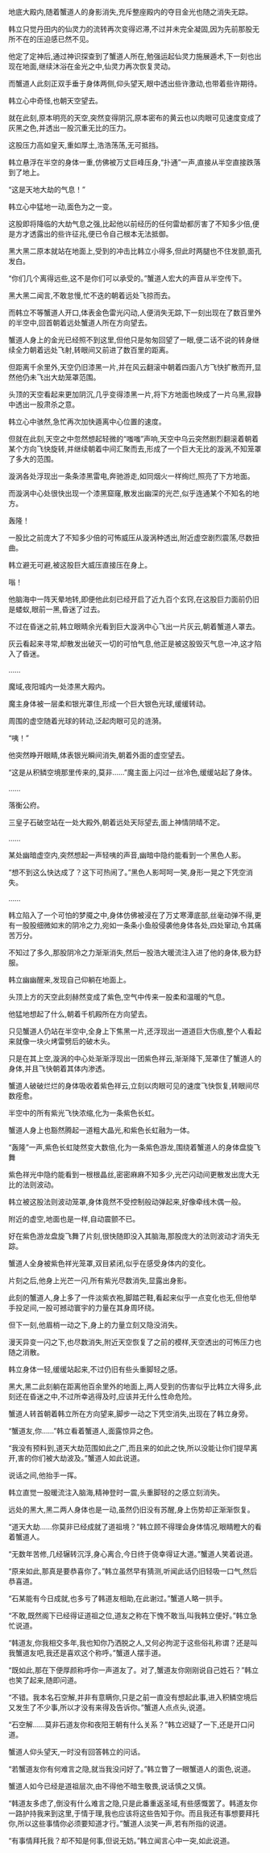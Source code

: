 
地底大殿内,随着蟹道人的身影消失,充斥整座殿内的夺目金光也随之消失无踪。

韩立只觉丹田内的仙灵力的流转再次变得迟滞,不过并未完全凝固,因为先前那股无所不在的压迫感已然不见。

他定了定神后,通过神识探查到了蟹道人所在,勉强运起仙灵力施展遁术,下一刻也出现在地面,继续沐浴在金光之中,仙灵力再次恢复灵动。

而蟹道人此刻正双手垂于身体两侧,仰头望天,眼中透出些许激动,也带着些许期待。

韩立心中奇怪,也朝天空望去。

就在此刻,原本明亮的天空,突然变得阴沉,原本密布的黄云也以肉眼可见速度变成了灰黑之色,并透出一股沉重无比的压力。

这股压力高如皇天,重如厚土,浩浩荡荡,无可抵挡。

韩立悬浮在半空的身体一重,仿佛被万丈巨峰压身,“扑通”一声,直接从半空直接跌落到了地上。

“这是天地大劫的气息！”

韩立心中猛地一动,面色为之一变。

这股即将降临的大劫气息之强,比起他以前经历的任何雷劫都厉害了不知多少倍,便是方才透露出的些许征兆,便已令自己根本无法抵御。

黑大黑二原本就站在地面上,受到的冲击比韩立小得多,但此时两腿也不住发颤,面孔发白。

“你们几个离得远些,这不是你们可以承受的。”蟹道人宏大的声音从半空传下。

黑大黑二闻言,不敢怠慢,忙不迭的朝着远处飞掠而去。

而韩立不等蟹道人开口,体表金色雷光闪动,人便消失无踪,下一刻出现在了数百里外的半空中,回首朝着远处蟹道人所在方向望去。

蟹道人身上的金光已经照不到这里,但他只是匆匆回望了一眼,便二话不说的转身继续全力朝着远处飞射,转眼间又前进了数百里的距离。

但距离千余里外,天空仍旧漆黑一片,并在风云翻滚中朝着四面八方飞快扩散而开,显然他仍未飞出大劫笼罩范围。

头顶的天空看起来更加阴沉,几乎变得漆黑一片,将下方地面也映成了一片乌黑,寂静中透出一股肃杀之意。

韩立心中骇然,急忙再次加快遁离中心位置的速度。

但就在此刻,天空之中忽然想起轻微的“嗤嗤”声响,天空中乌云突然剧烈翻滚着朝着某个方向飞快旋转,并继续朝着中间汇聚而去,形成了一个巨大无比的漩涡,不知笼罩了多大的范围。

漩涡各处浮现出一条条漆黑雷电,奔驰游走,如同烟火一样绚烂,照亮了下方地面。

而漩涡中心处很快出现一个漆黑窟窿,散发出幽深的光芒,似乎连通某个不知名的地方。

轰隆！

一股比之前庞大了不知多少倍的可怖威压从漩涡种透出,附近虚空剧烈震荡,尽数扭曲。

韩立避无可避,被这股巨大威压直接压在身上。

嗡！

他脑海中一阵天晕地转,即便他此刻已经开启了近九百个玄窍,在这股巨力面前仍旧是蝼蚁,眼前一黑,昏迷了过去。

不过在昏迷之前,韩立眼睛余光看到巨大漩涡中心飞出一片灰云,朝着蟹道人罩去。

灰云看起来寻常,却散发出破灭一切的可怕气息,他正是被这股毁灭气息一冲,这才陷入了昏迷。

……

魔域,夜阳城内一处漆黑大殿内。

魔主身体被一层柔和银光罩住,形成一个巨大银色光球,缓缓转动。

周围的虚空随着光球的转动,泛起肉眼可见的涟漪。

“咦！”

他突然睁开眼睛,体表银光瞬间消失,朝着外面的虚空望去。

“这是从积鳞空境那里传来的,莫非……”魔主面上闪过一丝冷色,缓缓站起了身体。

……

落衡公府。

三皇子石破空站在一处大殿外,朝着远处天际望去,面上神情阴晴不定。

……

某处幽暗虚空内,突然想起一声轻咦的声音,幽暗中隐约能看到一个黑色人影。

“想不到这么快达成了？这下可热闹了。”黑色人影呵呵一笑,身形一晃之下凭空消失。

……

韩立陷入了一个可怕的梦魇之中,身体仿佛被浸在了万丈寒潭底部,丝毫动弹不得,更有一股股细微如末的阴冷之力,宛如一条条小鱼般侵袭他身体各处,四处窜动,令其痛苦万分。

不知过了多久,那股阴冷之力渐渐消失,然后一股浩大暖流注入进了他的身体,极为舒服。

韩立幽幽醒来,发现自己仰躺在地面上。

头顶上方的天空此刻赫然变成了紫色,空气中传来一股柔和温暖的气息。

他猛地想起了什么,朝着千机殿所在方向望去。

只见蟹道人仍站在半空中,全身上下焦黑一片,还浮现出一道道巨大伤痕,整个人看起来就像一块火烤雷劈后的破木头。

只是在其上空,漩涡的中心处渐渐浮现出一团紫色祥云,渐渐降下,笼罩住了蟹道人的身体,并且飞快朝着其体内渗透。

蟹道人破破烂烂的身体吸收着紫色祥云,立刻以肉眼可见的速度飞快恢复,转眼间尽数痊愈。

半空中的所有紫光飞快浓缩,化为一条紫色长虹。

蟹道人身上也豁然腾起一道粗大晶光,和紫色长虹融为一体。

“轰隆”一声,紫色长虹陡然变大数倍,化为一条紫色游龙,围绕着蟹道人的身体盘旋飞舞

紫色祥光中隐约能看到一根根晶丝,密密麻麻不知多少,光芒闪动间更散发出庞大无比的法则波动。

韩立被这股法则波动笼罩,身体竟然不受控制般动弹起来,好像牵线木偶一般。

附近的虚空,地面也是一样,自动震颤不已。

好在紫色游龙盘旋飞舞了片刻,很快随即没入其脑海,那股庞大的法则波动才消失无踪。

蟹道人全身被紫色祥光笼罩,双目紧闭,似乎在感受身体内的变化。

片刻之后,他身上光芒一闪,所有紫光尽数消失,显露出身影。

此刻的蟹道人,身上多了一件淡紫衣袍,脚踏芒鞋,看起来似乎一点变化也无,但他举手投足间,一股可撼动寰宇的力量在其身周环绕。

但下一刻,他眉梢一动之下,身上的力量立刻又隐没消失。

漫天异变一闪之下,也尽数消失,附近天空恢复了之前的模样,天空透出的可怖压力也随之消散。

韩立身体一轻,缓缓站起来,不过仍旧有些头重脚轻之感。

黑大,黑二此刻躺在距离他百余里外的地面上,两人受到的伤害似乎比韩立大得多,此刻还在昏迷之中,不过所幸逃得及时,应该并无什么性命危险。

蟹道人转首朝着韩立所在方向望来,脚步一动之下凭空消失,出现在了韩立身旁。

“蟹道友,你……”韩立看着蟹道人,面露惊异之色。

“我没有预料到,道天大劫范围如此之广,而且来的如此之快,所以没能让你们提早离开,害的你们被大劫波及。”蟹道人如此说道。

说话之间,他抬手一挥。

韩立直觉一股暖流注入脑海,精神登时一震,头重脚轻的之感立刻消失。

远处的黑大,黑二两人身体也是一动,虽然仍旧没有苏醒,身上伤势却正渐渐恢复。

“道天大劫……你莫非已经成就了道祖境？”韩立顾不得理会身体情况,眼睛瞪大的看着蟹道人。

“无数年苦修,几经辗转沉浮,身心离合,今日终于侥幸得证大道。”蟹道人笑着说道。

“原来如此,那真是要恭喜你了。”韩立虽然早有猜测,听闻此话仍旧轻吸一口气,然后恭喜道。

“石某能有今日成就,也多亏了韩道友相助,在此谢过。”蟹道人略一拱手。

“不敢,既然阁下已经得证道祖之位,道友之称在下愧不敢当,叫我韩立便好。”韩立急忙说道。

“韩道友,你我相交多年,我也知你乃洒脱之人,又何必拘泥于这些俗礼称谓？还是叫我蟹道友吧,我还是喜欢这个称呼。”蟹道人摆手道。

“既如此,那在下便厚颜称呼你一声道友了。对了,蟹道友你刚刚说自己姓石？”韩立也笑了起来,随即问道。

“不错。我本名石空解,并非有意瞒你,只是之前一直没有想起此事,进入积鳞空境后又发生了不少事,所以才没有来得及告诉你。”蟹道人点点头,说道。

“石空解……莫非石道友你和夜阳王朝有什么关系？”韩立迟疑了一下,还是开口问道。

蟹道人仰头望天,一时没有回答韩立的问话。

“若蟹道友你有何难言之隐,就当我没问好了。”韩立瞥了一眼蟹道人的面色,说道。

蟹道人如今已经是道祖层次,由不得他不暗生敬畏,说话慎之又慎。

“韩道友多虑了,倒没有什么难言之隐,只是此番重返圣域,有些感慨罢了。韩道友你一路护持我来到这里,于情于理,我也应该将这些告知于你。而且我还有事想要拜托你,所以这些事情你必须要知道才行。”蟹道人淡笑一声,若有所指的说道。

“有事情拜托我？却不知是何事,但说无妨。”韩立闻言心中一突,如此说道。